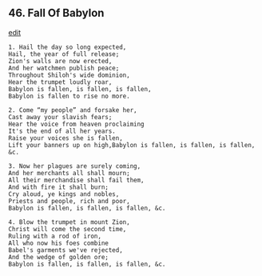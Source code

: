 
## 46.  Fall Of Babylon
[edit](https://docs.google.com/document/d/1ffpQfFF1xqfya8r4OpDMnk75xfXizj5y/edit?mode=html)



    1. Hail the day so long expected,
    Hail, the year of full release;
    Zion's walls are now erected,
    And her watchmen publish peace;
    Throughout Shiloh's wide dominion,
    Hear the trumpet loudly roar,
    Babylon is fallen, is fallen, is fallen,
    Babylon is fallen to rise no more.

    2. Come “my people” and forsake her,
    Cast away your slavish fears;
    Hear the voice from heaven proclaiming
    It's the end of all her years.
    Raise your voices she is fallen,
    Lift your banners up on high,Babylon is fallen, is fallen, is fallen, &c.

    3. Now her plagues are surely coming,
    And her merchants all shall mourn;
    All their merchandise shall fail them,
    And with fire it shall burn;
    Cry aloud, ye kings and nobles,
    Priests and people, rich and poor,
    Babylon is fallen, is fallen, is fallen, &c.

    4. Blow the trumpet in mount Zion,
    Christ will come the second time,
    Ruling with a rod of iron,
    All who now his foes combine
    Babel's garments we've rejected,
    And the wedge of golden ore;
    Babylon is fallen, is fallen, is fallen, &c.
